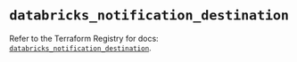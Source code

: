 # `databricks_notification_destination`

Refer to the Terraform Registry for docs: [`databricks_notification_destination`](https://registry.terraform.io/providers/databricks/databricks/1.88.0/docs/resources/notification_destination).
